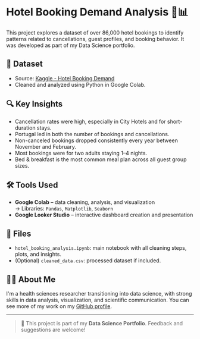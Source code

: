 # Hotel Booking Demand Analysis 🏨📊

This project explores a dataset of over 86,000 hotel bookings to identify patterns related to cancellations, guest profiles, and booking behavior. It was developed as part of my Data Science portfolio.

## 📁 Dataset

- Source: [Kaggle - Hotel Booking Demand](https://www.kaggle.com/datasets/jessemostipak/hotel-booking-demand)
- Cleaned and analyzed using Python in Google Colab.

## 🔍 Key Insights

- Cancellation rates were high, especially in City Hotels and for short-duration stays.
- Portugal led in both the number of bookings and cancellations.
- Non-canceled bookings dropped consistently every year between November and February.
- Most bookings were for two adults staying 1–4 nights.
- Bed & breakfast is the most common meal plan across all guest group sizes.

## 🛠 Tools Used

- **Google Colab** – data cleaning, analysis, and visualization  
  → Libraries: `Pandas`, `Matplotlib`, `Seaborn`
- **Google Looker Studio** – interactive dashboard creation and presentation

## 📎 Files

- `hotel_booking_analysis.ipynb`: main notebook with all cleaning steps, plots, and insights.
- (Optional) `cleaned_data.csv`: processed dataset if included.

## 🙋‍♂️ About Me

I'm a health sciences researcher transitioning into data science, with strong skills in data analysis, visualization, and scientific communication. You can see more of my work on my [GitHub profile](https://github.com/tu-usuario).

---

> 📌 This project is part of my **Data Science Portfolio**. Feedback and suggestions are welcome!
